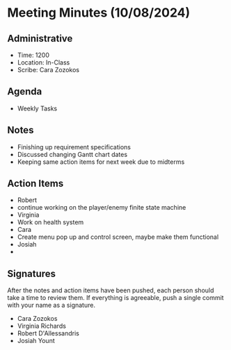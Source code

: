 # Meeting Minutes (10/08/2024)

## Administrative
* Time: 1200
* Location: In-Class
* Scribe: Cara Zozokos

## Agenda
* Weekly Tasks

## Notes
* Finishing up requirement specifications
* Discussed changing Gantt chart dates
* Keeping same action items for next week due to midterms

## Action Items
* Robert
 * continue working on the player/enemy finite state machine
* Virginia
 * Work on health system
* Cara
 * Create menu pop up and control screen, maybe make them functional
* Josiah
 * 
 

## Signatures
After the notes and action items have been pushed, each person should take a time to review them. If everything is agreeable, push a single commit with your name as a signature. 
* Cara Zozokos
* Virginia Richards
* Robert D'Allessandris
* Josiah Yount
